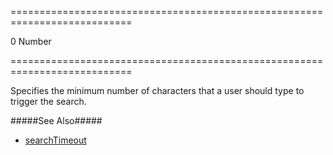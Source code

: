 ===========================================================================
<!--default-->0<!--/default-->
<!--type-->Number<!--/type-->
===========================================================================

<!--shortDescription-->
Specifies the minimum number of characters that a user should type to trigger the search.
<!--/shortDescription-->

<!--fullDescription-->
#####See Also#####
- [searchTimeout](/Documentation/ApiReference/UI_Widgets/dxHtmlEditor/Configuration/mentions/#searchTimeout)
<!--/fullDescription-->